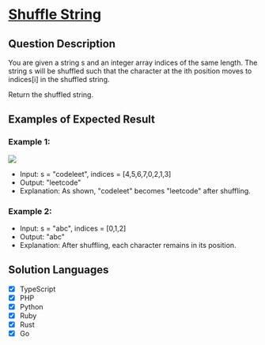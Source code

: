 # [Shuffle String](https://leetcode.com/problems/shuffle-string/description/)

## Question Description

You are given a string s and an integer array indices of the same length. The string s will be shuffled such that the character at the ith position moves to indices[i] in the shuffled string.

Return the shuffled string.

## Examples of Expected Result

### Example 1:

![](https://assets.leetcode.com/uploads/2020/07/09/q1.jpg)

- Input: s = "codeleet", indices = [4,5,6,7,0,2,1,3]
- Output: "leetcode"
- Explanation: As shown, "codeleet" becomes "leetcode" after shuffling.

### Example 2:

- Input: s = "abc", indices = [0,1,2]
- Output: "abc"
- Explanation: After shuffling, each character remains in its position.

## Solution Languages

- [x] TypeScript
- [x] PHP
- [x] Python
- [x] Ruby
- [x] Rust
- [x] Go
